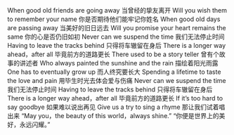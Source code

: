 
When good old friends are going away
当曾经的挚友离开
Will you wish them to remember your name
你是否期待他们能牢记你姓名
When good old days are passing away
当美好的旧日远去
Will you promise your heart remains the same
你的心是否仍旧如初
Never can we suspend the time
我们无法停止时间
Having to leave the tracks behind
只得将车辙留在身后
There is a longer way ahead，after all
毕竟前方的道路更长
There used to be a story teller
曾有个故事的讲述者
Who always painted the sunshine and the rain
描绘着阳光雨露
One has to eventually grow up
而人终究要长大
Spending a lifetime to taste the love and pain
用毕生时光去体会爱与伤痛
Never can we suspend the time
我们无法停止时间
Having to leave the tracks behind
只得将车辙留在身后
There is a longer way ahead，after all
毕竟前方的道路更长
If it’s too hard to say goodbye
如果难以说出再见
Give us a try to sing a rhyme
那让我们试着唱出来
“May you，the beauty of this world，always shine.”
“你便是世界上的美好，永远闪耀。”